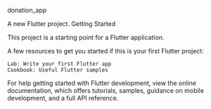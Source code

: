 donation_app

A new Flutter project.
Getting Started

This project is a starting point for a Flutter application.

A few resources to get you started if this is your first Flutter project:

    Lab: Write your first Flutter app
    Cookbook: Useful Flutter samples

For help getting started with Flutter development, view the online documentation, which offers tutorials, samples, guidance on mobile development, and a full API reference.
